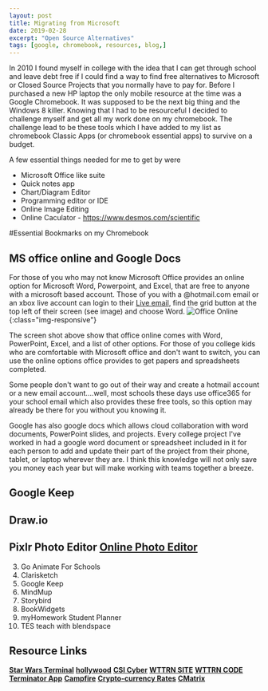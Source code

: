 ```yaml
---
layout: post
title: Migrating from Microsoft
date: 2019-02-28
excerpt: "Open Source Alternatives"
tags: [google, chromebook, resources, blog,]
---
```


In 2010 I found myself in college with the idea that I can get through school and leave debt free if I could find a way to find free alternatives to Microsoft or Closed Source Projects that you normally have to pay for. Before I purchased a new HP laptop the only mobile resource at the time was a Google Chromebook.
It was supposed to be the next big thing and the Windows 8 killer. Knowing that I had to be resourceful I decided to challenge myself and get all my work done on my chromebook.
The challenge lead to be these tools which I have added to my list as chromebook Classic Apps (or chromebook essential apps) to survive on a budget.

A few essential things needed for me to get by were

* Microsoft Office like suite
* Quick notes app
* Chart/Diagram Editor
* Programming editor or IDE
* Online Image Editing
* Online Caculator - https://www.desmos.com/scientific

#Essential Bookmarks on my Chromebook
## MS office online and Google Docs
For those of you who may not know Microsoft Office provides an online option for
Microsoft Word, Powerpoint, and Excel, that are free to anyone with a microsoft based account. Those of you with a @hotmail.com email or an xbox live account can login to their [Live email](https://outlook.live.com/owa/), find the grid button at the top left of their screen (see image) and choose Word.
![Office Online](/assets/img/blog/office-online.png){:class="img-responsive"}

The screen shot above show that office online comes with Word, PowerPoint, Excel, and a list of other options. For those of you college kids who are comfortable with Microsoft office and don't want to switch, you can use the online options office provides to get papers and spreadsheets completed.

Some people don't want to go out of their way and create a hotmail account or a new email account....well, most schools these days use office365 for your school email which also provides these free tools, so this option may already be there for you without you knowing it.

Google has also google docs which allows cloud collaboration with word documents, PowerPoint slides, and projects. Every college project I've worked in had a google word document or spreadsheet included in it for each person to add and update their part of the project from their phone, tablet, or laptop wherever they are. I think this knowledge will not only save you money each year but will make working with teams together a breeze. 


## Google Keep
## Draw.io
## Pixlr Photo Editor [Online Photo Editor](https://pixlr.com/editor/)

3. Go Animate For Schools
4. Clarisketch
5. Google Keep
6. MindMup
7. Storybird
9. BookWidgets
8. myHomework Student Planner
10. TES teach with blendspace






## Resource Links
**[Star Wars Terminal](https://itsfoss.com/star-wars-linux/)**
**[hollywood](https://github.com/Techgameteddy/hollywood)**
**[CSI Cyber](https://en.wikipedia.org/wiki/CSI:_Cyber)**
**[WTTRN SITE](http://wttr.in/)**
**[WTTRN CODE](https://github.com/chubin/wttr.in)**
**[Terminator App](https://gnometerminator.blogspot.com/p/introduction.html)**
**[Campfire](https://www.tecmint.com/20-funny-commands-of-linux-or-linux-is-fun-in-terminal/)**
**[Crypto-currency Rates](http://rate.sx/)**
**[CMatrix](https://github.com/abishekvashok/cmatrix)**
